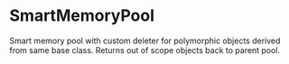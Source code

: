 # SmartMemoryPool
Smart memory pool with custom deleter for polymorphic objects derived from same base class. Returns out of scope objects back to parent pool.
